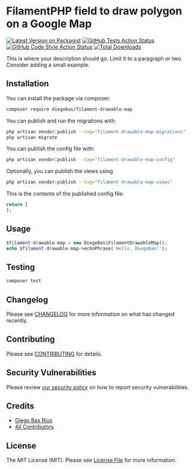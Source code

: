 # FilamentPHP field to draw polygon on a Google Map

[![Latest Version on Packagist](https://img.shields.io/packagist/v/diegobas/filament-drawable-map.svg?style=flat-square)](https://packagist.org/packages/diegobas/filament-drawable-map)
[![GitHub Tests Action Status](https://img.shields.io/github/workflow/status/diegobas/filament-drawable-map/run-tests?label=tests)](https://github.com/diegobas/filament-drawable-map/actions?query=workflow%3Arun-tests+branch%3Amain)
[![GitHub Code Style Action Status](https://img.shields.io/github/workflow/status/diegobas/filament-drawable-map/Check%20&%20fix%20styling?label=code%20style)](https://github.com/diegobas/filament-drawable-map/actions?query=workflow%3A"Check+%26+fix+styling"+branch%3Amain)
[![Total Downloads](https://img.shields.io/packagist/dt/diegobas/filament-drawable-map.svg?style=flat-square)](https://packagist.org/packages/diegobas/filament-drawable-map)



This is where your description should go. Limit it to a paragraph or two. Consider adding a small example.

## Installation

You can install the package via composer:

```bash
composer require diegobas/filament-drawable-map
```

You can publish and run the migrations with:

```bash
php artisan vendor:publish --tag="filament-drawable-map-migrations"
php artisan migrate
```

You can publish the config file with:

```bash
php artisan vendor:publish --tag="filament-drawable-map-config"
```

Optionally, you can publish the views using

```bash
php artisan vendor:publish --tag="filament-drawable-map-views"
```

This is the contents of the published config file:

```php
return [
];
```

## Usage

```php
$filament-drawable-map = new DiegoBas\FilamentDrawableMap();
echo $filament-drawable-map->echoPhrase('Hello, DiegoBas!');
```

## Testing

```bash
composer test
```

## Changelog

Please see [CHANGELOG](CHANGELOG.md) for more information on what has changed recently.

## Contributing

Please see [CONTRIBUTING](.github/CONTRIBUTING.md) for details.

## Security Vulnerabilities

Please review [our security policy](../../security/policy) on how to report security vulnerabilities.

## Credits

- [Diego Bas Rius](https://github.com/diegobas)
- [All Contributors](../../contributors)

## License

The MIT License (MIT). Please see [License File](LICENSE.md) for more information.
